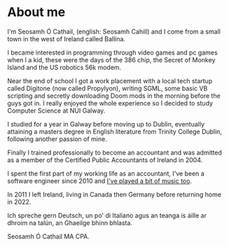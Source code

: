 # About me

I'm Seosamh Ó Cathail, (english: Seosamh Cahill) and I come from a small town in the west of Ireland called Ballina.

I became interested in programming through video games and pc games when I a kid, these were the days of the 386 chip, the Secret of Monkey Island and the US robotics 56k modem.

Near the end of school I got a work placement with a local tech startup called Digitone (now called Propylyon), writing SGML, some basic VB scripting and secretly downloading Doom mods in the morning before the guys got in. I really enjoyed the whole experience so I decided to study Computer Science at NUI Galway.

I studied for a year in Galway before moving up to Dublin, eventually attaining a masters degree in English literature from Trinity College Dublin, following another passion of mine.

Finally I trained professionally to become an accountant and was admitted as a member of the Certified Public Accountants of Ireland in 2004.

I spent the first part of my working life as an accountant, I've been a software engineer since 2010 and [I've played a bit of music too](https://www.creteboom.com).

In 2011 I left Ireland, living in Canada then Germany before returning home in 2022.

Ich spreche gern Deutsch, un po' di Italiano agus an teanga is áille ar dhroim na talún, an Ghaeilge bhinn bhlasta.

Seosamh Ó Cathail MA CPA.

